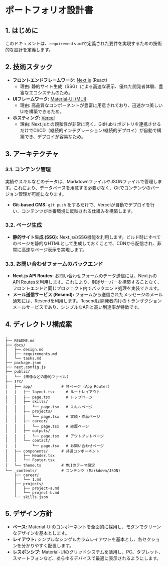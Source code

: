# ポートフォリオ設計書

## 1. はじめに

このドキュメントは、`requirements.md`で定義された要件を実現するための技術的な設計を定義します。

## 2. 技術スタック

- **フロントエンドフレームワーク:** [Next.js](https://nextjs.org/) (React)
  - 理由: 静的サイト生成（SSG）による高速な表示、優れた開発者体験、豊富なエコシステムのため。
- **UIフレームワーク:** [Material-UI (MUI)](https://mui.com/)
  - 理由: 高品質なコンポーネントが豊富に用意されており、迅速かつ美しいUIを構築できるため。
- **ホスティング:** [Vercel](https://vercel.com/)
  - 理由: Next.jsとの親和性が非常に高く、GitHubリポジトリを連携させるだけでCI/CD（継続的インテグレーション/継続的デプロイ）が自動で構築でき、デプロイが容易なため。

## 3. アーキテクチャ

### 3.1. コンテンツ管理

実績やスキルなどのデータは、MarkdownファイルやJSONファイルで管理します。これにより、データベースを用意する必要がなく、Gitでコンテンツのバージョン管理が可能になります。

- **Git-based CMS:** `git push` をするだけで、Vercelが自動でデプロイを行い、コンテンツが本番環境に反映される仕組みを構築します。

### 3.2. ページ生成

- **静的サイト生成 (SSG):** Next.jsのSSG機能を利用します。ビルド時にすべてのページを静的なHTMLとして生成しておくことで、CDNから配信され、非常に高速なページ表示を実現します。

### 3.3. お問い合わせフォームのバックエンド

- **Next.js API Routes:** お問い合わせフォームのデータ送信には、Next.jsのAPI Routesを利用します。これにより、別途サーバーを構築することなく、フロントエンドと同じプロジェクト内でバックエンド処理を実装できます。
- **メール送信サービス (Resend):** フォームから送信されたメッセージのメール通知には、Resendを利用します。Resendは開発者向けのトランザクションメールサービスであり、シンプルなAPIと高い到達率が特徴です。

## 4. ディレクトリ構成案

```
.
├── README.md
├── docs/
│   ├── design.md
│   ├── requirements.md
│   └── tasks.md
├── package.json
├── next.config.js
├── public/
│   └── (画像などの静的ファイル)
├── src/
│   ├── app/             # 各ページ (App Router)
│   │   ├── layout.tsx     # ルートレイアウト
│   │   ├── page.tsx       # トップページ
│   │   ├── skills/
│   │   │   └── page.tsx   # スキルページ
│   │   ├── projects/
│   │   │   └── page.tsx   # 実績・作品ページ
│   │   ├── career/
│   │   │   └── page.tsx   # 経歴ページ
│   │   ├── outputs/
│   │   │   └── page.tsx   # アウトプットページ
│   │   └── contact/
│   │       └── page.tsx   # お問い合わせページ
│   ├── components/      # 共通コンポーネント
│   │   ├── Header.tsx
│   │   └── Footer.tsx
│   └── theme.ts         # MUIのテーマ設定
└── _contents/           # コンテンツ (Markdown/JSON)
    ├── career/
    │   └── 1.md
    ├── projects/
    │   ├── project-a.md
    │   └── project-b.md
    └── skills.json
```

## 5. デザイン方針

- **ベース:** Material-UIのコンポーネントを全面的に採用し、モダンでクリーンなデザインを基本とします。
- **レイアウト:** シンプルなシングルカラムレイアウトを基本とし、各セクションを分かりやすく配置します。
- **レスポンシブ:** Material-UIのグリッドシステムを活用し、PC、タブレット、スマートフォンなど、あらゆるデバイスで最適に表示されるようにします。
